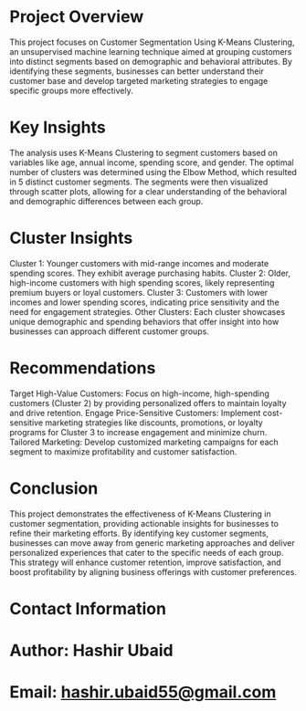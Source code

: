 # Project Overview
This project focuses on Customer Segmentation Using K-Means Clustering, an unsupervised machine learning technique aimed at grouping customers into distinct segments based on demographic and behavioral attributes. By identifying these segments, businesses can better understand their customer base and develop targeted marketing strategies to engage specific groups more effectively.

# Key Insights
The analysis uses K-Means Clustering to segment customers based on variables like age, annual income, spending score, and gender. The optimal number of clusters was determined using the Elbow Method, which resulted in 5 distinct customer segments. The segments were then visualized through scatter plots, allowing for a clear understanding of the behavioral and demographic differences between each group.

# Cluster Insights
Cluster 1: Younger customers with mid-range incomes and moderate spending scores. They exhibit average purchasing habits.
Cluster 2: Older, high-income customers with high spending scores, likely representing premium buyers or loyal customers.
Cluster 3: Customers with lower incomes and lower spending scores, indicating price sensitivity and the need for engagement strategies.
Other Clusters: Each cluster showcases unique demographic and spending behaviors that offer insight into how businesses can approach different customer groups.

# Recommendations
Target High-Value Customers: Focus on high-income, high-spending customers (Cluster 2) by providing personalized offers to maintain loyalty and drive retention.
Engage Price-Sensitive Customers: Implement cost-sensitive marketing strategies like discounts, promotions, or loyalty programs for Cluster 3 to increase engagement and minimize churn.
Tailored Marketing: Develop customized marketing campaigns for each segment to maximize profitability and customer satisfaction.

# Conclusion
This project demonstrates the effectiveness of K-Means Clustering in customer segmentation, providing actionable insights for businesses to refine their marketing efforts. By identifying key customer segments, businesses can move away from generic marketing approaches and deliver personalized experiences that cater to the specific needs of each group. This strategy will enhance customer retention, improve satisfaction, and boost profitability by aligning business offerings with customer preferences.

# Contact Information
# Author: Hashir Ubaid
# Email: hashir.ubaid55@gmail.com
